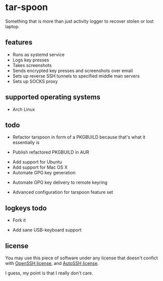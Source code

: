 tar-spoon
=========

Something that is more than just activity logger to recover stolen or lost laptop.

features
--------

 + Runs as systemd service
 + Logs key presses
 + Takes screenshots
 + Sends encrypted key presses and screenshots over email
 + Sets up reverse SSH tunnels to specified middle man servers
 + Sets up SOCKS proxy

supported operating systems
---------------------------

 + Arch Linux

todo
----

 + Refactor tarspoon in form of a PKGBUILD because that's what it essentially is
  - Publish refactored PKGBUILD in AUR
 + Add support for Ubuntu
 + Add support for Mac OS X
 + Automate GPG key generation
  - Automate GPG key delivery to remote keyring
 + Advanced configuration for tarspoon feature set

logkeys todo
------------

 + Fork it
  - Add sane USB-keyboard support

license
-------

You may use this piece of software under any license that doesn't confict with
[OpenSSH license](http://www.openbsd.org/cgi-bin/cvsweb/src/usr.bin/ssh/LICENCE?rev=1.19;content-type=text%2Fplain),
and [AutoSSH license](https://gist.github.com/4673374).

I guess, my point is that I really don't care.
